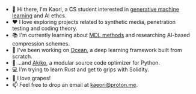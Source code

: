 - 👋 Hi there, I'm Kaori, a CS student interested in [generative machine learning](https://en.wikipedia.org/wiki/Generative_model) and AI ethcs.
- ❤ I love exploring projects related to synthetic media, penetration testing and coding theory.
- 📚 I'm currently learning about [MDL methods](https://en.wikipedia.org/wiki/Minimum_description_length) and researching AI-based compression schemes.
- 🌊 I've been working on [Ocean](https://github.com/kaeori/ocean), a deep learning framework built from scratch.
- 🌺 ...and [Akiko](https://github.com/kaeori/akiko), a modular source code optimizer for Python. 
- 💻 I'm trying to learn Rust and get to grips with Solidity. 
- 🍇 I love grapes!
- 📫 Feel free to drop an email at [kaeori@proton.me](mailto:kaeori@proton.me).
